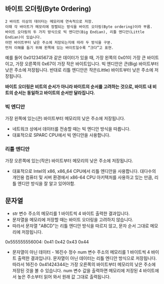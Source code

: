 ## 바이트 오더링(Byte Ordering)
    2 바이트 이상의 데이터는 메모리에 연속적으로 저장. 
    이때 각 바이트가 메모리에 정렬되는 방식을 바이트 오더링(Byte ordering)이라 부름. 
    바이트 오더링의 두 가지 방식으로 빅 엔디안(Big Endian), 리틀 엔디안(Little Endian)이 있습니다. 
    어떤 바이트부터 낮은 주소에 저장되는지에 따라 두 방식을 구분. 
    먼저 이해를 돕기 위해 왼쪽에 있는 바이트일수록 “크다”고 표현.

예를 들어 0x01234567과 같은 데이터가 있을 때, 가장 왼쪽의 0x01이 가장 큰 바이트이고, 
가장 오른쪽의 0x67이 가장 작은 바이트입니다. 빅 엔디안은 큰(Big) 바이트부터 낮은 주소에 저장됩니다. 
반대로 리틀 엔디안은 작은(Little) 바이트부터 낮은 주소에 저장됩니다.

**바이트 오더링은 비트의 순서가 아니라 바이트의 순서를 고려하는 것으로, 
바이트 내 비트의 순서는 동일하고 바이트의 순서만 달라집니다.**

### 빅 엔디안
가장 왼쪽에 있는(큰) 바이트부터 메모리의 낮은 주소에 저장됩니다.
* 네트워크 상에서 데이터를 전송할 때는 빅 엔디안 방식을 따릅니다.
* 대표적으로 SPARC CPU에서 빅 엔디안을 사용합니다.

### 리틀 엔디안
가장 오른쪽에 있는(작은) 바이트부터 메모리의 낮은 주소에 저장됩니다.
* 대표적으로 Intel의 x86, x86_64 CPU에서 리틀 엔디안을 사용합니다. 
대다수의 개인용 컴퓨터 및 서버 환경에서 x86-64 CPU 아키텍처를 사용하고 있는 만큼, 리틀 엔디안 방식을 잘 알고 있어야함.

## 문자열
* str 변수 주소의 메모리를 1 바이트씩 4 바이트 출력한 결과입니다.
* 문자열을 메모리에 저장할 때는 바이트 오더링을 고려하지 않습니다.
* 따라서 문자열 "ABCD"는 리틀 엔디안 방식을 따르지 않고, 문자 순서 그대로 메모리에 저장됩니다.

0x555555556004: 0x41    0x42    0x43    0x44

* 문자열이 아닌 데이터 - 16진수 정수
num 변수 주소의 메모리를 1 바이트씩 4 바이트 출력한 결과입니다. 
문자열이 아닌 데이터는 리틀 엔디안 방식으로 저장됩니다. 
따라서 16진수 0x41424344는 가장 오른쪽의 바이트부터 메모리의 낮은 주소에 저장된 것을 볼 수 있습니다. 
num 변수 값을 출력하면 메모리에 저장된 4 바이트에서 높은 주소부터 읽어 와서 원래 값 그대로 출력됩니다.

